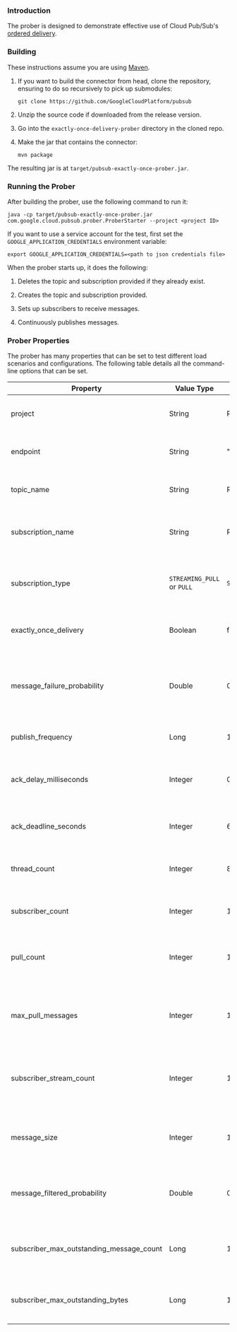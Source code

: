 ### Introduction

The prober is designed to demonstrate effective use of Cloud Pub/Sub's
[ordered delivery](https://cloud.google.com/pubsub/docs/ordering).

### Building

These instructions assume you are using [Maven](https://maven.apache.org/).

1. If you want to build the connector from head, clone the repository, ensuring
    to do so recursively to pick up submodules:

    `git clone https://github.com/GoogleCloudPlatform/pubsub`

2. Unzip the source code if downloaded from the release version.

3. Go into the `exactly-once-delivery-prober` directory in the cloned repo.

4. Make the jar that contains the connector:

    `mvn package`

The resulting jar is at `target/pubsub-exactly-once-prober.jar`.

### Running the Prober

After building the prober, use the following command to run it:

`java -cp target/pubsub-exactly-once-prober.jar com.google.cloud.pubsub.prober.ProberStarter --project <project ID>`

If you want to use a service account for the test, first set the
`GOOGLE_APPLICATION_CREDENTIALS` environment variable:

`export GOOGLE_APPLICATION_CREDENTIALS=<path to json credentials file>`

When the prober starts up, it does the following:

1.  Deletes the topic and subscription provided if they already exist.

2.  Creates the topic and subscription provided.

3.  Sets up subscribers to receive messages.

4.  Continuously publishes messages.

### Prober Properties

The prober has many properties that can be set to test different load scenarios
and configurations. The following table details all the command-line options
that can be set.

| Property                                 | Value Type                 | Default                      | Description                                                                                                                  |
|------------------------------------------|----------------------------|------------------------------|------------------------------------------------------------------------------------------------------------------------------|
| project                                  | String                     | REQUIRED (No default)        | The project ID in which to create the topic and subscription.                                                                |
| endpoint                                 | String                     | "pubsub.googleapis.com:443"  | The Cloud Pub/Sub endpoint to send requests to.                                                                              |
| topic_name                               | String                     | REQUIRED (No default)        | The name of the topic that exists and publish messages to.                                                                   |
| subscription_name                        | String                     | REQUIRED (No default)        | The name of the subscription that exists and to receive messages from.                                                       |
| subscription_type                        | `STREAMING_PULL` or `PULL` | `STREAMING_PULL`             | The type of subscriber to create. See [subscriber documentation](https://cloud.google.com/pubsub/docs/pull) for differences. |
| exactly_once_delivery                    | Boolean                    | false                        | Whether or not to enforce exactly once delivery of messages.                                                                 |
| message_failure_probability              | Double                     | 0.0                          | The probability with which a message should be nacked by the subscriber. Valid values are between 0.0 and 1.0.               |
| publish_frequency                        | Long                       | 1,000,000                    | The time between publishes in microseconds.                                                                                  |
| ack_delay_milliseconds                   | Integer                    | 0                            | The number of milliseconds by which subscribers should delay sending back acks or nacks.                                     |
| ack_deadline_seconds                     | Integer                    | 60                           | The ack deadline in seconds to use when creating the subscription.                                                           |
| thread_count                             | Integer                    | 8                            | The number of threads to use for processing delayed acks and nacks.                                                          |
| subscriber_count                         | Integer                    | 1                            | The number of subscribers to create on the subscription.                                                                     |
| pull_count                               | Integer                    | 10                           | When `subscription_type` is `PULL`, the number of pulls to do simultaneously.                                                |
| max_pull_messages                        | Integer                    | 100                          | When `subscription_type` is `PULL`, the maximum number of messages to request in each pull request.                          |
| subscriber_stream_count                  | Integer                    | 1                            | When `subscription_type` is `STREAMING_PULL`, the number of underlying streams to create per subscriber.                     |
| message_size                             | Integer                    | 100                          | The number of bytes per message. Set to <= 0 to generate randomly sized messages.                                            |
| message_filtered_probability             | Double                     | 0.0                          | The probability of a message being filtered out. Valid values are between 0.0 and 1.0.                                       |
| subscriber_max_outstanding_message_count | Long                       | 10,000                       | The maximum number of messages to allow to be outstanding to each subscriber.                                                |
| subscriber_max_outstanding_bytes         | Long                       | 1,000,000,000                | The maximum number of bytes to allow to be outstanding to each subscriber.                                                   |